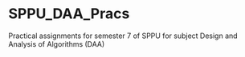 # SPPU_DAA_Pracs
Practical assignments for semester 7 of SPPU for subject Design and Analysis of Algorithms (DAA)
